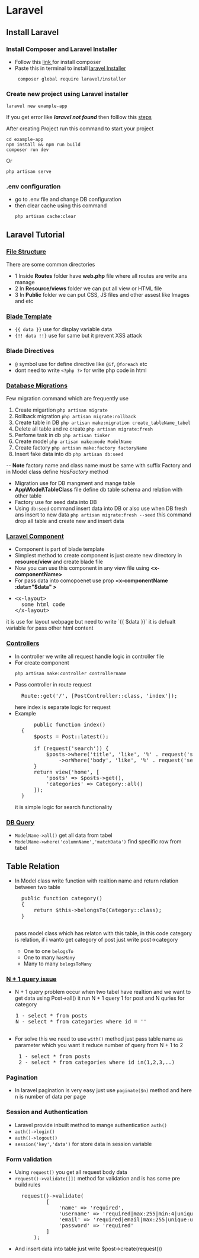 # Laravel

## Install Laravel
### Install Composer and Laravel Installer
- Follow this <a href="https://www.digitalocean.com/community/tutorials/how-to-install-and-use-composer-on-ubuntu-20-04"> link <a/> for install composer
- Paste this in terminal to install <a href="https://laravel.com/docs/11.x/installation">laravel Installer</a>
  ```
   composer global require laravel/installer
   ```

### Create new project using Laravel installer

```
laravel new example-app
```
  If you get error like ***laravel not found*** then folllow this <a href="https://stackoverflow.com/questions/61395786/i-get-laravel-command-not-found-on-ubuntu-20-04">steps</a>
  
After creating Project run this command to start your project

```
cd example-app
npm install && npm run build
composer run dev
```
Or

```
php artisan serve
```

### .env configuration

- go to .env file and change DB configuration
- then clear cache using this command
  ```
  php artisan cache:clear
  ```

## Laravel Tutorial

### [File Structure](https://laravel.com/docs/11.x/structure)

There are some common directories 
- 1 Inside **Routes** folder have **web.php** file where all routes are write ans manage
- 2 In **Resource/views** folder we can put all view or HTML file
- 3 In **Public** folder we can put CSS, JS files and other assest like Images and etc

### [Blade Template](https://laravel.com/docs/11.x/blade#main-content)
 - `{{ data }}` use for display variable data
 - `{!! data !!}` use for same but it prevent XSS attack

### Blade Directives
- `@` symbol use for define directive like `@if`, `@foreach` etc
- dont need to write `<?php ?>` for write php code in html

### [Database Migrations](https://laravel.com/docs/11.x/migrations)

Few migration command which are frequently use
1. Create migartion
   ` php artisan migrate `
2. Rollback migration
   `php artisan migrate:rollback`
3. Create table in DB
    `php artisan make:migration create_tableName_tabel`
4. Delete all table and re create
   `php artisan migrate:fresh`
5. Perfome task in db
    `php artisan tinker`
6. Create model
    `php artisan make:mode ModelName`
7. Create factory
    `php artisan make:factory factoryName`
8. Insert fake data into db
   `php artisan db:seed`

-- **Note** factory name and class name must be same with suffix Factory and in Model class define *HasFactory* method


- Migration use for DB mangment and mange table
- **App\Model\TableClass** file define db table schema and relation with other table
- Factory use for seed data into DB
- Using `db:seed` command insert data into DB or also use when DB fresh ans insert to new data `php artisan migrate:fresh --seed` this command drop all table and create new and insert data

### [Laravel Component](https://laravel.com/docs/11.x/blade#components)
- Component is part of blade template
- Simplest method to create component is just create new directory in **resource/view** and create blade file
- Now you can use this component in any view file using **&lt;x-componentName&gt;**
- For pass data into comopoenet use prop **&lt;x-componentName :data="$data" &gt;**
- <pre>
  &lt;x-layout&gt;
    some html code
  &lt;/x-layout&gt;
</pre>
it is use for layout webpage but need to write `{{ $data }}` it is defualt variable for pass other html content

### [Controllers](https://laravel.com/docs/11.x/controllers#main-content)
- In controller we write all request handle logic in controller file 
- For create component
  ```
  php artisan make:controller controllername
  ```
- Pass controller in route request
  <pre>
    Route::get('/', [PostController::class, 'index']);
  </pre>
  here index is separate logic for request
- Example
  <pre>
        public function index()
    {
        $posts = Post::latest();

        if (request('search')) {
            $posts->where('title', 'like', '%' . request('search') . '%')
                ->orWhere('body', 'like', '%' . request('search') . '%');
        }
        return view('home', [
            'posts' => $posts->get(),
            'categories' => Category::all()
        ]);
    }
  </pre>
  it is simple logic for search functionality

### [DB Query](https://laravel.com/docs/11.x/queries#main-content)

- ` ModelName->all() ` get all data from tabel
- ` ModelName->where('columnName','matchData') ` find specific row from tabel

## Table Relation
- In Model class write function with realtion name and return relation between two table
    <pre>
    public function category()
    {
        return $this->belongsTo(Category::class);
    }
    </pre>
    pass model class which has relaton with this table, in this code category is relation, if i wanto get category of post just write post->category
  
  - One to one `belogsTo`
  - One to many `hasMany`
  - Many to many `belogsToMany`
 
### [N + 1 query issue](https://medium.com/@moumenalisawe/n-1-query-problem-in-laravel-causes-effects-and-solutions-740cefa44306)
- N + 1 query problem occur when two tabel have realtion and we want to get data using Post->all() it run N + 1 query 1 for post and N quries for category
 <pre>
   1 - select * from posts
   N - select * from categories where id = ''
 </pre>
- For solve this we need to use `with()` method just pass table name as parameter which you want it reduce number of query from N + 1 to  2
<pre>
    1 - select * from posts
    2 - select * from categories where id in(1,2,3,..)
</pre>

### Pagination
- In laravel pagination is very easy just use `paginate($n)` method and here n is number of data per page

### Session and Authentication
- Laravel provide inbuilt method to mange authentication `auth()`
- ` auth()->login() `
- ` auth()->logout() `
- ` session('key','data') ` for store data in session variable

### Form validation

- Using ` request() ` you get all request body data
- ` request()->validate([]) ` method for validation and is has some pre build rules
  <pre>
    request()->validate(
            [
                'name' => 'required',
                'username' => 'required|max:255|min:4|unique:users,username',
                'email' => 'required|email|max:255|unique:users,email',
                'password' => 'required'
            ]
        );
  </pre>
- And insert data into table just write $post->create(request())

  
